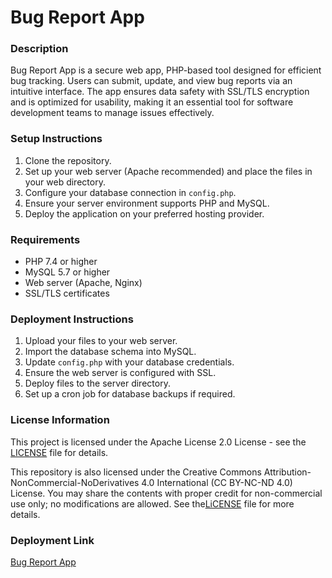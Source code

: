 # Bug Report App

### Description
Bug Report App is a secure web app, PHP-based tool designed for efficient bug tracking. Users can submit, update, and view bug reports via an intuitive interface. The app ensures data safety with SSL/TLS encryption and is optimized for usability, making it an essential tool for software development teams to manage issues effectively.

### Setup Instructions
1. Clone the repository.
2. Set up your web server (Apache recommended) and place the files in your web directory.
3. Configure your database connection in `config.php`.
4. Ensure your server environment supports PHP and MySQL.
5. Deploy the application on your preferred hosting provider.

### Requirements
- PHP 7.4 or higher
- MySQL 5.7 or higher
- Web server (Apache, Nginx)
- SSL/TLS certificates

### Deployment Instructions
1. Upload your files to your web server.
2. Import the database schema into MySQL.
3. Update `config.php` with your database credentials.
4. 	Ensure the web server is configured with SSL.
5. 	Deploy files to the server directory.
6. 	Set up a cron job for database backups if required.

### License Information
This project is licensed under the Apache License 2.0 License - see the [LICENSE](LICENSE) file for details.

This repository is also licensed under the Creative Commons Attribution-NonCommercial-NoDerivatives 4.0 International (CC BY-NC-ND 4.0) License. You may share the contents with proper credit for non-commercial use only; no modifications are allowed. See the[LiCENSE](LiCENSE) file for more details.

### Deployment Link
[Bug Report App](https://bugreportapp.sytes.net)



